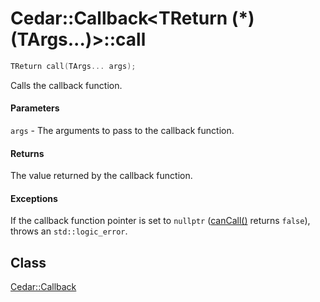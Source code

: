 # Cedar::Callback<TReturn (*)(TArgs...)>::call

``` c++
TReturn call(TArgs... args);
```

Calls the callback function.

#### Parameters

`args` - The arguments to pass to the callback function.

#### Returns

The value returned by the callback function.

#### Exceptions

If the callback function pointer is set to `nullptr` ([canCall()](canCall.md) returns `false`), throws an `std::logic_error`.

## Class

[Cedar::Callback](../Callback.md)
